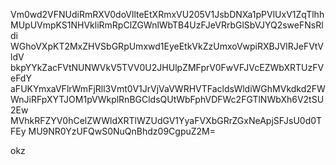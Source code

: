 Vm0wd2VFNUdiRmRXV0doVllteEtXRmxVU205V1JsbDNXa1pPVlUxV1ZqTlhh
MUpUVmpKS1NHVkliRmRpClZGWnlWbTB4UzFJeVRrbGlSbVJYQ2sweFNsRldi
WGhoVXpKT2MxZHVSbGRpUmxwd1EyeEtkVkZzUmxoVwpiRXBJVlRJeFVtVldV
bkpYYkZacFVtNUNWVkV5TVV0U2JHUlpZMFprV0FwVFJVcEZWbXRTUzFVeFdY
aFUKYmxaVFlrWmFjRll3Vmt0V1JrVjVaVWRHVTFacldsWldiWGhMVkdkd2FW
WnJiRFpXYTJOM1pVWkplRnBGCldsQUtWbFphVDFWc2FGTlNWbXh6V2tSU2Ew
MVhkRFZYV0hCelZWWldXRTlWZUdGV1YyaFVXbGRrZGxNeApjSFJsU0d0TFEy
MU9NR0YzUFQwS0NuQnBhdz09CgpuZ2M=

okz